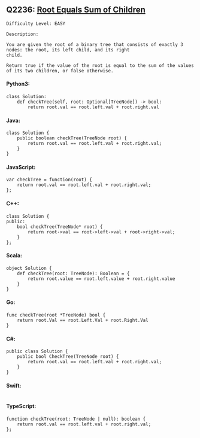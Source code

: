 ## Q2236: [Root Equals Sum of Children](https://leetcode.com/problems/root-equals-sum-of-children/)

```
Difficulty Level: EASY
```

```
Description:

You are given the root of a binary tree that consists of exactly 3 nodes: the root, its left child, and its right
child.

Return true if the value of the root is equal to the sum of the values of its two children, or false otherwise.
```

#### Python3:

```
class Solution:
    def checkTree(self, root: Optional[TreeNode]) -> bool:
        return root.val == root.left.val + root.right.val
```

#### Java:

```
class Solution {
    public boolean checkTree(TreeNode root) {
        return root.val == root.left.val + root.right.val;
    }
}
```

#### JavaScript:

```
var checkTree = function(root) {
    return root.val == root.left.val + root.right.val;
};
```

#### C++:

```
class Solution {
public:
    bool checkTree(TreeNode* root) {
        return root->val == root->left->val + root->right->val;
    }
};
```

#### Scala:

```
object Solution {
    def checkTree(root: TreeNode): Boolean = {
        return root.value == root.left.value + root.right.value
    }
}
```

#### Go:

```
func checkTree(root *TreeNode) bool {
    return root.Val == root.Left.Val + root.Right.Val
}
```

#### C#:

```
public class Solution {
    public bool CheckTree(TreeNode root) {
        return root.val == root.left.val + root.right.val;
    }
}
```

#### Swift:

```

```

#### TypeScript:

```
function checkTree(root: TreeNode | null): boolean {
    return root.val == root.left.val + root.right.val;
};
```